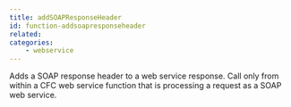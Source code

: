 ```yaml
---
title: addSOAPResponseHeader
id: function-addsoapresponseheader
related:
categories:
    - webservice
---
```


Adds a SOAP response header to a web service response. Call only from within a CFC web service function that is processing a request as a SOAP web service.